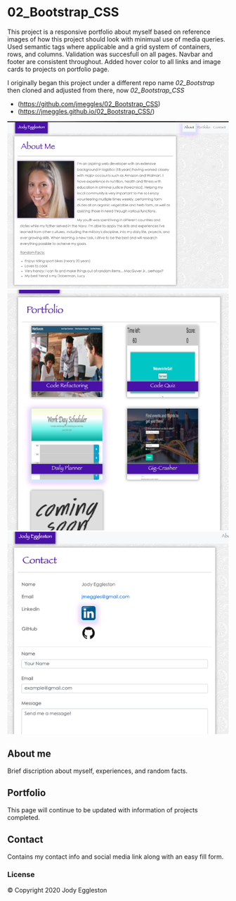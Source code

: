 # 02_Bootstrap_CSS

This project is a responsive portfolio about myself based on reference images of how this project should look with minimual use of media queries.  Used semantic tags where applicable and a grid system of containers, rows, and columns.  Validation was succesfull on all pages.  Navbar and footer are consistent throughout.  Added hover color to all links and image cards to projects on portfolio page.  

I originally began this project under a different repo name *02_Bootstrap* then cloned and adjusted from there, now *02_Bootstrap_CSS*

- (https://github.com/jmeggles/02_Bootstrap_CSS)
- (https://jmeggles.github.io/02_Bootstrap_CSS/)

<img src="/Assets/Images/screenshot.png" width=600>
<img src="/Assets/Images/screenshot2.png" width=600>
<img src="/Assets/Images/screenshot3.png" width=600>

## About me
Brief discription about myself, experiences, and random facts. 

## Portfolio
This page will continue to be updated with information of projects completed. 

## Contact
Contains my contact info and social media link along with an easy fill form.

### License
© Copyright 2020 Jody Eggleston
